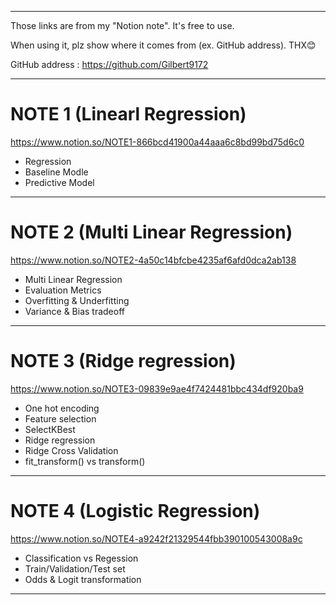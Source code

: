 -------------------------------------------------------------------------
Those links are from my "Notion note". It's free to use.

When using it, plz show where it comes from (ex. GitHub address). THX😊

GitHub address : https://github.com/Gilbert9172

-------------------------------------------------------------------------

# NOTE 1 (Linearl Regression)

https://www.notion.so/NOTE1-866bcd41900a44aaa6c8bd99bd75d6c0
- Regression
- Baseline Modle
- Predictive Model
-------------------------------------------------------------------------

# NOTE 2 (Multi Linear Regression)

https://www.notion.so/NOTE2-4a50c14bfcbe4235af6afd0dca2ab138
- Multi Linear Regression
- Evaluation Metrics
- Overfitting & Underfitting
- Variance & Bias tradeoff 
-------------------------------------------------------------------------

# NOTE 3 (Ridge regression)

https://www.notion.so/NOTE3-09839e9ae4f7424481bbc434df920ba9
- One hot encoding
- Feature selection
- SelectKBest
- Ridge regression
- Ridge Cross Validation
- fit_transform() vs transform()
-------------------------------------------------------------------------

# NOTE 4 (Logistic Regression)

https://www.notion.so/NOTE4-a9242f21329544fbb390100543008a9c
- Classification vs Regession
- Train/Validation/Test set
- Odds & Logit transformation
-------------------------------------------------------------------------

